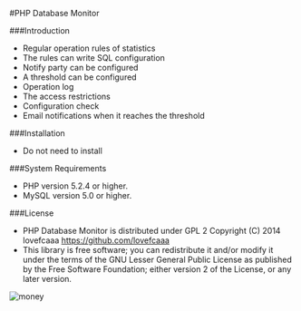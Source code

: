#PHP Database Monitor

###Introduction
  * Regular operation rules of statistics
  * The rules can write SQL configuration
  * Notify party can be configured
  * A threshold can be configured
  * Operation log
  * The access restrictions
  * Configuration check
  * Email notifications when it reaches the threshold

###Installation
  * Do not need to install 

###System Requirements
  * PHP version 5.2.4 or higher.
  * MySQL version 5.0 or higher.

###License
 * PHP Database Monitor is distributed under GPL 2 Copyright (C) 2014 lovefcaaa <https://github.com/lovefcaaa> 
 * This library is free software; you can redistribute it and/or modify it under the terms of the GNU Lesser General Public License as published by the Free Software Foundation; either version 2 of the License, or any later version.


![money](https://avatars2.githubusercontent.com/u/4716309?v=2&s=460 "Thanks to the donation")
